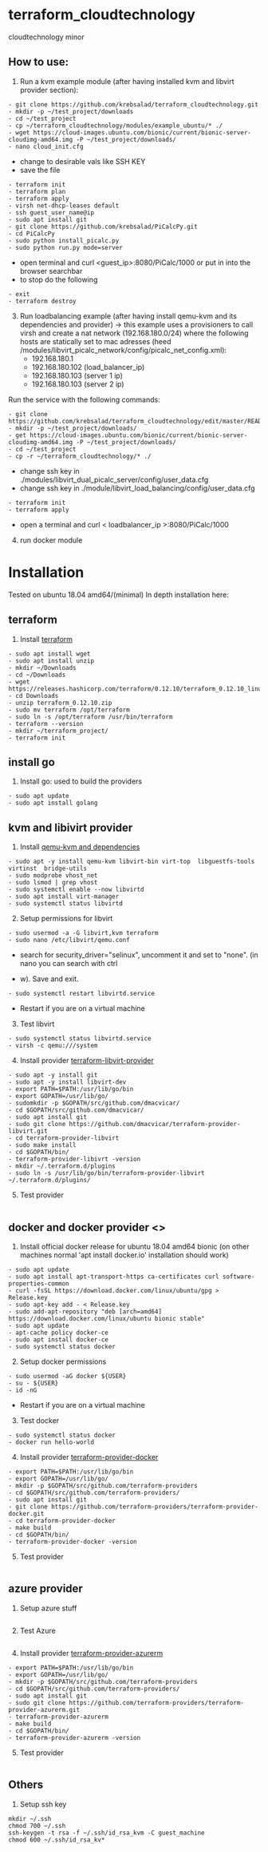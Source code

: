 # terraform_cloudtechnology
cloudtechnology minor

## How to use:

1. Run a kvm example module (after having installed kvm and libvirt provider section):
```
- git clone https://github.com/krebsalad/terraform_cloudtechnology.git
- mkdir -p ~/test_project/downloads
- cd ~/test_project
- cp ~/terraform_cloudtechnology/modules/example_ubuntu/* ./
- wget https://cloud-images.ubuntu.com/bionic/current/bionic-server-cloudimg-amd64.img -P ~/test_project/downloads/
- nano cloud_init.cfg
```
- change to desirable vals like SSH KEY
- save the file
```
- terraform init
- terraform plan
- terraform apply
- virsh net-dhcp-leases default
- ssh guest_user_name@ip
- sudo apt install git
- git clone https://github.com/krebsalad/PiCalcPy.git
- cd PiCalcPy
- sudo python install_picalc.py
- sudo python run.py mode=server
```
- open terminal and curl <guest_ip>:8080/PiCalc/1000 or put in into the browser searchbar
- to stop do the following
```
- exit
- terraform destroy
```

3. Run loadbalancing example (after having install qemu-kvm and its dependencies and provider)
-> this example uses a provisioners to call virsh and create a nat network (192.168.180.0/24) where the following hosts are statically set to mac adresses (heed /modules/libvirt_picalc_network/config/picalc_net_config.xml):
    - 192.168.180.1
    - 192.168.180.102 (load_balancer_ip)
    - 192.168.180.103 (server 1 ip)
    - 192.168.180.103 (server 2 ip)
    
Run the service with the following commands:
```
- git clone https://github.com/krebsalad/terraform_cloudtechnology/edit/master/README.md
- mkdir -p ~/test_project/downloads/
- get https://cloud-images.ubuntu.com/bionic/current/bionic-server-cloudimg-amd64.img -P ~/test_project/downloads/
- cd ~/test_project
- cp -r ~/terraform_cloudtechnology/* ./
```
- change ssh key in ./modules/libvirt_dual_picalc_server/config/user_data.cfg
- change ssh key in ./module/libvirt_load_balancing/config/user_data.cfg
```
- terraform init
- terraform apply
```
- open a terminal and curl < loadbalancer_ip >:8080/PiCalc/1000

4. run docker module <TODO>

##
#

# Installation
Tested on ubuntu 18.04 amd64/(minimal)
In depth installation here: <TODO>

## terraform
1. Install [terraform](https://www.terraform.io/downloads.html)
```
- sudo apt install wget
- sudo apt install unzip
- mkdir ~/Downloads
- cd ~/Downloads
- wget https://releases.hashicorp.com/terraform/0.12.10/terraform_0.12.10_linux_amd64.zip
- cd Downloads
- unzip terraform_0.12.10.zip
- sudo mv terraform /opt/terraform
- sudo ln -s /opt/terraform /usr/bin/terraform
- terraform --version
- mkdir ~/terraform_project/
- terraform init
```
##

## install go
1. Install go: used to build the providers
```
- sudo apt update
- sudo apt install golang
```
##


## kvm and libivirt provider
1. Install [qemu-kvm and dependencies](https://help.ubuntu.com/community/KVM/Installation)
```
- sudo apt -y install qemu-kvm libvirt-bin virt-top  libguestfs-tools virtinst  bridge-utils
- sudo modprobe vhost_net
- sudo lsmod | grep vhost
- sudo systemctl enable --now libvirtd
- sudo apt install virt-manager
- sudo systemctl status libvirtd
```

2. Setup permissions for libvirt
```
- sudo usermod -a -G libvirt,kvm terraform
- sudo nano /etc/libvirt/qemu.conf
```
- search for security_driver="selinux", uncomment it and set to "none". (in nano you can search with ctrl 
+ w). Save and exit.
```
- sudo systemctl restart libvirtd.service
```
- Restart if you are on a virtual machine

3. Test libvirt
```
- sudo systemctl status libvirtd.service
- virsh -c qemu:///system
```

4. Install provider [terraform-libvirt-provider](https://github.com/dmacvicar/terraform-provider-libvirt#installing)
```
- sudo apt -y install git
- sudo apt -y install libvirt-dev
- export PATH=$PATH:/usr/lib/go/bin
- export GOPATH=/usr/lib/go/
- sudomkdir -p $GOPATH/src/github.com/dmacvicar/
- cd $GOPATH/src/github.com/dmacvicar/
- sudo apt install git
- sudo git clone https://github.com/dmacvicar/terraform-provider-libvirt.git
- cd terraform-provider-libvirt
- sudo make install
- cd $GOPATH/bin/
- terraform-provider-libivrt -version
- mkdir ~/.terraform.d/plugins
- sudo ln -s /usr/lib/go/bin/terraform-provider-libvirt ~/.terraform.d/plugins/
```

5. Test provider  <TODO>
```
```


##

## docker and docker provider <>
1. Install official docker release for ubuntu 18.04 amd64 bionic (on other machines normal 'apt install docker.io' installation should work)
```
- sudo apt update
- sudo apt install apt-transport-https ca-certificates curl software-properties-common
- curl -fsSL https://download.docker.com/linux/ubuntu/gpg > Release.key
- sudo apt-key add - < Release.key
- sudo add-apt-repository "deb [arch=amd64] https://download.docker.com/linux/ubuntu bionic stable"
- sudo apt update
- apt-cache policy docker-ce
- sudo apt install docker-ce
- sudo systemctl status docker
```

2. Setup docker permissions
```
- sudo usermod -aG docker ${USER}
- su - ${USER}
- id -nG
```
- Restart if you are on a virtual machine

3. Test docker
```
- sudo systemctl status docker
- docker run hello-world
```

4. Install provider [terraform-provider-docker](https://github.com/terraform-providers/terraform-provider-docker#building-the-provider)
```
- export PATH=$PATH:/usr/lib/go/bin
- export GOPATH=/usr/lib/go/
- mkdir -p $GOPATH/src/github.com/terraform-providers
- cd $GOPATH/src/github.com/terraform-providers/
- sudo apt install git
- git clone https://github.com/terraform-providers/terraform-provider-docker.git
- cd terraform-provider-docker
- make build 
- cd $GOPATH/bin/
- terraform-provider-docker -version
```

5. Test provider <TODO>
```
```

##

## azure provider
1. Setup azure stuff
```
```

2. Test Azure
```
```

4. Install provider [terraform-provider-azurerm](https://github.com/terraform-providers/terraform-provider-azurerm)
```
- export PATH=$PATH:/usr/lib/go/bin
- export GOPATH=/usr/lib/go/
- mkdir -p $GOPATH/src/github.com/terraform-providers
- cd $GOPATH/src/github.com/terraform-providers/
- sudo apt install git
- sudo git clone https://github.com/terraform-providers/terraform-provider-azurerm.git
- terraform-provider-azurerm
- make build 
- cd $GOPATH/bin/
- terraform-provider-azurerm -version
```

5. Test provider <TODO>
```
```

##


## Others
1. Setup ssh key
```
mkdir ~/.ssh
chmod 700 ~/.ssh
ssh-keygen -t rsa -f ~/.ssh/id_rsa_kvm -C guest_machine
chmod 600 ~/.ssh/id_rsa_kv*
```
##
#
